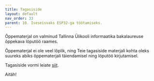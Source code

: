 ```yaml
---
title: Tagasiside
layout: default
nav_order: 33
parent: 10. Iseseisvaks ESP32-ga töötamiseks.
---
```


Õppematerjal on valminud Tallinna Ülikooli informaatika bakalaureuse õppekava löputöö raames. 

Õppematerjal ei ole veel lõplik, ning Teie tagasiside materjali kohta oleks suureks abiks õppematerjali täiendamisel ning löputöö kirjutamisel. 

Tagasiside vormi leiate [siit](https://docs.google.com/forms/d/e/1FAIpQLSeuNDibCzNXjOSwM9yXamb6E7EkVOO5waIbfnzhaAJBGwRLSw/viewform?usp=header).

Aitäh!